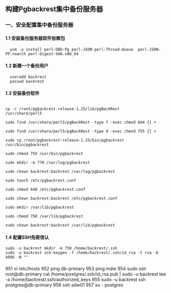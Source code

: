 ## 构建Pgbackrest集中备份服务器


### 一、安全配置集中备份服务器

#### 1.1 安装备份服务器软件依赖包
````
  yum -y install perl-DBD-Pg perl-JSON perl-Thread-Queue  perl-JSON-PP.noarch perl-Digest-SHA.x86_64
````

#### 1.2 新建一个备份用户
````
  useradd backrest
  passwd backrest
````

#### 1.3 安装备份软件
```` 

cp -r /root/pgbackrest-release-1.25/lib/pgBackRest        /usr/share/perl5

sudo find /usr/share/perl5/pgBackRest -type f -exec chmod 644 {} +

sudo find /usr/share/perl5/pgBackRest -type d -exec chmod 755 {} +

sudo cp /root/pgbackrest-release-1.25/bin/pgbackrest /usr/bin/pgbackrest

sudo chmod 755 /usr/bin/pgbackrest

sudo mkdir -m 770 /var/log/pgbackrest

sudo chown backrest:backrest /var/log/pgbackrest

sudo touch /etc/pgbackrest.conf

sudo chmod 640 /etc/pgbackrest.conf

sudo chown backrest:backrest /etc/pgbackrest.conf

sudo mkdir /var/lib/pgbackrest

sudo chmod 750 /var/lib/pgbackrest

sudo chown backrest:backrest /var/lib/pgbackrest

````
#### 1.4 配置SSH免密信认
````
sudo -u backrest mkdir -m 750 /home/backrest/.ssh
sudo -u backrest ssh-keygen -f /home/backrest/.ssh/id_rsa -t rsa -b 4096 -N ""
````
#### 

 951  vi /etc/hosts
  952  ping db-primary
  953  ping mdw
  954  sudo ssh root@db-primary cat /home/postgres/.ssh/id_rsa.pub |        sudo -u backrest tee -a /home/backrest/.ssh/authorized_keys
  955  sudo -u backrest ssh postgres@db-primary
  956  ssh sdw01
  957  su - postgres
